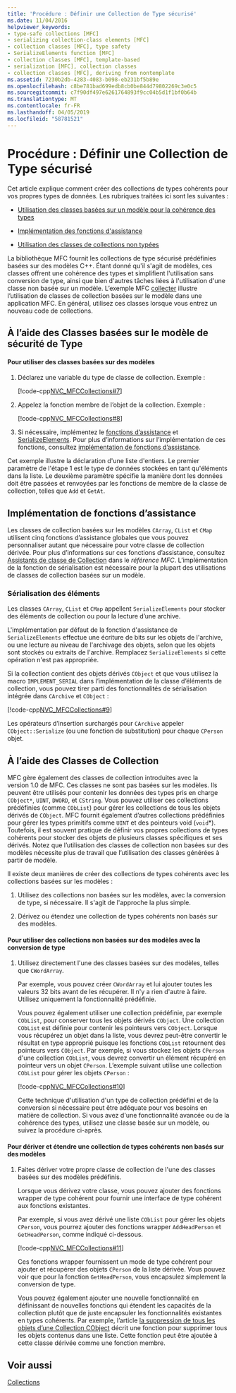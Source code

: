 ```yaml
---
title: 'Procédure : Définir une Collection de Type sécurisé'
ms.date: 11/04/2016
helpviewer_keywords:
- type-safe collections [MFC]
- serializing collection-class elements [MFC]
- collection classes [MFC], type safety
- SerializeElements function [MFC]
- collection classes [MFC], template-based
- serialization [MFC], collection classes
- collection classes [MFC], deriving from nontemplate
ms.assetid: 7230b2db-4283-4083-b098-eb231bf5b89e
ms.openlocfilehash: c8be781bad699edb8cb0be844d79802269c3e0c5
ms.sourcegitcommit: c7f90df497e6261764893f9cc04b5d1f1bf0b64b
ms.translationtype: MT
ms.contentlocale: fr-FR
ms.lasthandoff: 04/05/2019
ms.locfileid: "58781521"
---
```

# <a name="how-to-make-a-type-safe-collection"></a>Procédure : Définir une Collection de Type sécurisé

Cet article explique comment créer des collections de types cohérents pour vos propres types de données. Les rubriques traitées ici sont les suivantes :

- [Utilisation des classes basées sur un modèle pour la cohérence des types](#_core_using_template.2d.based_classes_for_type_safety)

- [Implémentation des fonctions d'assistance](#_core_implementing_helper_functions)

- [Utilisation des classes de collections non typées](#_core_using_nontemplate_collection_classes)

La bibliothèque MFC fournit les collections de type sécurisé prédéfinies basées sur des modèles C++. Étant donné qu'il s'agit de modèles, ces classes offrent une cohérence des types et simplifient l'utilisation sans conversion de type, ainsi que bien d'autres tâches liées à l'utilisation d'une classe non basée sur un modèle. L’exemple MFC [collecter](../overview/visual-cpp-samples.md) illustre l’utilisation de classes de collection basées sur le modèle dans une application MFC. En général, utilisez ces classes lorsque vous entrez un nouveau code de collections.

##  <a name="_core_using_template.2d.based_classes_for_type_safety"></a> À l’aide des Classes basées sur le modèle de sécurité de Type

#### <a name="to-use-template-based-classes"></a>Pour utiliser des classes basées sur des modèles

1. Déclarez une variable du type de classe de collection. Exemple :

   [!code-cpp[NVC_MFCCollections#7](../mfc/codesnippet/cpp/how-to-make-a-type-safe-collection_1.cpp)]

1. Appelez la fonction membre de l’objet de la collection. Exemple :

   [!code-cpp[NVC_MFCCollections#8](../mfc/codesnippet/cpp/how-to-make-a-type-safe-collection_2.cpp)]

1. Si nécessaire, implémentez le [fonctions d’assistance](../mfc/reference/collection-class-helpers.md) et [SerializeElements](../mfc/reference/collection-class-helpers.md#serializeelements). Pour plus d’informations sur l’implémentation de ces fonctions, consultez [implémentation de fonctions d’assistance](#_core_implementing_helper_functions).

Cet exemple illustre la déclaration d'une liste d'entiers. Le premier paramètre de l'étape 1 est le type de données stockées en tant qu'éléments dans la liste. Le deuxième paramètre spécifie la manière dont les données doit être passées et renvoyées par les fonctions de membre de la classe de collection, telles que `Add` et `GetAt`.

##  <a name="_core_implementing_helper_functions"></a> Implémentation de fonctions d’assistance

Les classes de collection basées sur les modèles `CArray`, `CList` et `CMap` utilisent cinq fonctions d’assistance globales que vous pouvez personnaliser autant que nécessaire pour votre classe de collection dérivée. Pour plus d’informations sur ces fonctions d’assistance, consultez [Assistants de classe de Collection](../mfc/reference/collection-class-helpers.md) dans le *référence MFC*. L’implémentation de la fonction de sérialisation est nécessaire pour la plupart des utilisations de classes de collection basées sur un modèle.

###  <a name="_core_serializing_elements"></a> Sérialisation des éléments

Les classes `CArray`, `CList` et `CMap` appellent `SerializeElements` pour stocker des éléments de collection ou pour la lecture d’une archive.

L'implémentation par défaut de la fonction d'assistance de `SerializeElements` effectue une écriture de bits sur les objets de l'archive, ou une lecture au niveau de l'archivage des objets, selon que les objets sont stockés ou extraits de l'archive. Remplacez `SerializeElements` si cette opération n'est pas appropriée.

Si la collection contient des objets dérivés `CObject` et que vous utilisez la macro `IMPLEMENT_SERIAL` dans l’implémentation de la classe d’éléments de collection, vous pouvez tirer parti des fonctionnalités de sérialisation intégrée dans `CArchive` et `CObject` :

[!code-cpp[NVC_MFCCollections#9](../mfc/codesnippet/cpp/how-to-make-a-type-safe-collection_3.cpp)]

Les opérateurs d’insertion surchargés pour `CArchive` appeler `CObject::Serialize` (ou une fonction de substitution) pour chaque `CPerson` objet.

##  <a name="_core_using_nontemplate_collection_classes"></a> À l’aide des Classes de Collection

MFC gère également des classes de collection introduites avec la version 1.0 de MFC. Ces classes ne sont pas basées sur les modèles. Ils peuvent être utilisés pour contenir les données des types pris en charge `CObject*`, `UINT`, `DWORD`, et `CString`. Vous pouvez utiliser ces collections prédéfinies (comme `CObList`) pour gérer les collections de tous les objets dérivés de `CObject`. MFC fournit également d’autres collections prédéfinies pour gérer les types primitifs comme `UINT` et des pointeurs void (`void`*). Toutefois, il est souvent pratique de définir vos propres collections de types cohérents pour stocker des objets de plusieurs classes spécifiques et ses dérivés. Notez que l’utilisation des classes de collection non basées sur des modèles nécessite plus de travail que l’utilisation des classes générées à partir de modèle.

Il existe deux manières de créer des collections de types cohérents avec les collections basées sur les modèles :

1. Utilisez des collections non basées sur les modèles, avec la conversion de type, si nécessaire. Il s'agit de l'approche la plus simple.

1. Dérivez ou étendez une collection de types cohérents non basés sur des modèles.

#### <a name="to-use-the-nontemplate-collections-with-type-casting"></a>Pour utiliser des collections non basées sur des modèles avec la conversion de type

1. Utilisez directement l'une des classes basées sur des modèles, telles que `CWordArray`.

   Par exemple, vous pouvez créer `CWordArray` et lui ajouter toutes les valeurs 32 bits avant de les récupérer. Il n'y a rien d'autre à faire. Utilisez uniquement la fonctionnalité prédéfinie.

   Vous pouvez également utiliser une collection prédéfinie, par exemple `CObList`, pour conserver tous les objets dérivés `CObject`. Une collection `CObList` est définie pour contenir les pointeurs vers `CObject`. Lorsque vous récupérez un objet dans la liste, vous devrez peut-être convertir le résultat en type approprié puisque les fonctions `CObList` retournent des pointeurs vers `CObject`. Par exemple, si vous stockez les objets `CPerson` d'une collection `CObList`, vous devrez convertir un élément récupéré en pointeur vers un objet `CPerson`. L’exemple suivant utilise une collection `CObList` pour gérer les objets `CPerson` :

   [!code-cpp[NVC_MFCCollections#10](../mfc/codesnippet/cpp/how-to-make-a-type-safe-collection_4.cpp)]

   Cette technique d'utilisation d'un type de collection prédéfini et de la conversion si nécessaire peut être adéquate pour vos besoins en matière de collection. Si vous avez d'une fonctionnalité avancée ou de la cohérence des types, utilisez une classe basée sur un modèle, ou suivez la procédure ci-après.

#### <a name="to-derive-and-extend-a-nontemplate-type-safe-collection"></a>Pour dériver et étendre une collection de types cohérents non basés sur des modèles

1. Faites dériver votre propre classe de collection de l'une des classes basées sur des modèles prédéfinis.

   Lorsque vous dérivez votre classe, vous pouvez ajouter des fonctions wrapper de type cohérent pour fournir une interface de type cohérent aux fonctions existantes.

   Par exemple, si vous avez dérivé une liste `CObList` pour gérer les objets `CPerson`, vous pourrez ajouter des fonctions wrapper `AddHeadPerson` et `GetHeadPerson`, comme indiqué ci-dessous.

   [!code-cpp[NVC_MFCCollections#11](../mfc/codesnippet/cpp/how-to-make-a-type-safe-collection_5.h)]

   Ces fonctions wrapper fournissent un mode de type cohérent pour ajouter et récupérer des objets `CPerson` de la liste dérivée. Vous pouvez voir que pour la fonction `GetHeadPerson`, vous encapsulez simplement la conversion de type.

   Vous pouvez également ajouter une nouvelle fonctionnalité en définissant de nouvelles fonctions qui étendent les capacités de la collection plutôt que de juste encapsuler les fonctionnalités existantes en types cohérents. Par exemple, l’article [la suppression de tous les objets d’une Collection CObject](../mfc/deleting-all-objects-in-a-cobject-collection.md) décrit une fonction pour supprimer tous les objets contenus dans une liste. Cette fonction peut être ajoutée à cette classe dérivée comme une fonction membre.

## <a name="see-also"></a>Voir aussi

[Collections](../mfc/collections.md)
